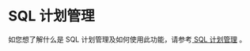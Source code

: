 # SQL 计划管理
如您想了解什么是 SQL 计划管理及如何使用此功能，请参考[ SQL 计划管理](https://ncn1h4lygmej.feishu.cn/wiki/XGkfwJ1WxiYPXjkqIhmckcr4nPi#Q1xmdTzFGoMddAxf97EcZIebnpt) 。
